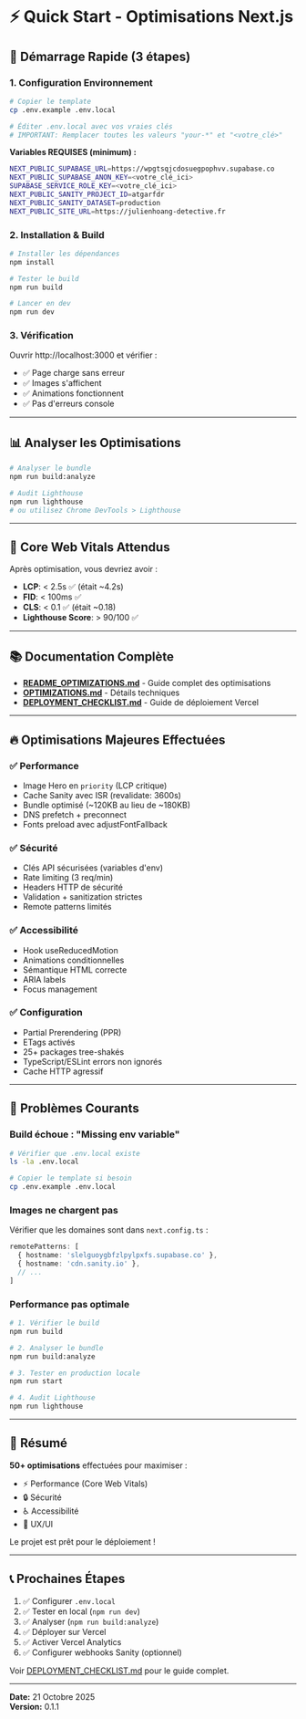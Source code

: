 # ⚡ Quick Start - Optimisations Next.js

## 🚀 Démarrage Rapide (3 étapes)

### 1. Configuration Environnement

```bash
# Copier le template
cp .env.example .env.local

# Éditer .env.local avec vos vraies clés
# IMPORTANT: Remplacer toutes les valeurs "your-*" et "<votre_clé>"
```

**Variables REQUISES (minimum) :**
```bash
NEXT_PUBLIC_SUPABASE_URL=https://wpgtsqjcdosuegpophvv.supabase.co
NEXT_PUBLIC_SUPABASE_ANON_KEY=<votre_clé_ici>
SUPABASE_SERVICE_ROLE_KEY=<votre_clé_ici>
NEXT_PUBLIC_SANITY_PROJECT_ID=atgarfdr
NEXT_PUBLIC_SANITY_DATASET=production
NEXT_PUBLIC_SITE_URL=https://julienhoang-detective.fr
```

### 2. Installation & Build

```bash
# Installer les dépendances
npm install

# Tester le build
npm run build

# Lancer en dev
npm run dev
```

### 3. Vérification

Ouvrir http://localhost:3000 et vérifier :
- ✅ Page charge sans erreur
- ✅ Images s'affichent
- ✅ Animations fonctionnent
- ✅ Pas d'erreurs console

---

## 📊 Analyser les Optimisations

```bash
# Analyser le bundle
npm run build:analyze

# Audit Lighthouse
npm run lighthouse
# ou utilisez Chrome DevTools > Lighthouse
```

---

## 🎯 Core Web Vitals Attendus

Après optimisation, vous devriez avoir :

- **LCP**: < 2.5s ✅ (était ~4.2s)
- **FID**: < 100ms ✅  
- **CLS**: < 0.1 ✅ (était ~0.18)
- **Lighthouse Score**: > 90/100 ✅

---

## 📚 Documentation Complète

- **[README_OPTIMIZATIONS.md](./README_OPTIMIZATIONS.md)** - Guide complet des optimisations
- **[OPTIMIZATIONS.md](./OPTIMIZATIONS.md)** - Détails techniques
- **[DEPLOYMENT_CHECKLIST.md](./DEPLOYMENT_CHECKLIST.md)** - Guide de déploiement Vercel

---

## 🔥 Optimisations Majeures Effectuées

### ✅ Performance
- Image Hero en `priority` (LCP critique)
- Cache Sanity avec ISR (revalidate: 3600s)
- Bundle optimisé (~120KB au lieu de ~180KB)
- DNS prefetch + preconnect
- Fonts preload avec adjustFontFallback

### ✅ Sécurité
- Clés API sécurisées (variables d'env)
- Rate limiting (3 req/min)
- Headers HTTP de sécurité
- Validation + sanitization strictes
- Remote patterns limités

### ✅ Accessibilité
- Hook useReducedMotion
- Animations conditionnelles
- Sémantique HTML correcte
- ARIA labels
- Focus management

### ✅ Configuration
- Partial Prerendering (PPR)
- ETags activés
- 25+ packages tree-shakés
- TypeScript/ESLint errors non ignorés
- Cache HTTP agressif

---

## 🐛 Problèmes Courants

### Build échoue : "Missing env variable"
```bash
# Vérifier que .env.local existe
ls -la .env.local

# Copier le template si besoin
cp .env.example .env.local
```

### Images ne chargent pas
Vérifier que les domaines sont dans `next.config.ts` :
```typescript
remotePatterns: [
  { hostname: 'slelguoygbfzlpylpxfs.supabase.co' },
  { hostname: 'cdn.sanity.io' },
  // ...
]
```

### Performance pas optimale
```bash
# 1. Vérifier le build
npm run build

# 2. Analyser le bundle
npm run build:analyze

# 3. Tester en production locale
npm run start

# 4. Audit Lighthouse
npm run lighthouse
```

---

## 🎉 Résumé

**50+ optimisations** effectuées pour maximiser :
- ⚡ Performance (Core Web Vitals)
- 🔒 Sécurité 
- ♿ Accessibilité
- 🎨 UX/UI

Le projet est prêt pour le déploiement !

---

## 📞 Prochaines Étapes

1. ✅ Configurer `.env.local`
2. ✅ Tester en local (`npm run dev`)
3. ✅ Analyser (`npm run build:analyze`)
4. ✅ Déployer sur Vercel
5. ✅ Activer Vercel Analytics
6. ✅ Configurer webhooks Sanity (optionnel)

Voir [DEPLOYMENT_CHECKLIST.md](./DEPLOYMENT_CHECKLIST.md) pour le guide complet.

---

**Date:** 21 Octobre 2025  
**Version:** 0.1.1

